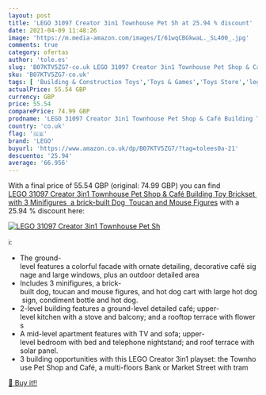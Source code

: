 ```yaml
---
layout: post
title: 'LEGO 31097 Creator 3in1 Townhouse Pet Sh at 25.94 % discount'
date: 2021-04-09 11:48:26
image: 'https://m.media-amazon.com/images/I/61wqCBGkwaL._SL400_.jpg'
comments: true
category: ofertas
author: 'tole.es'
slug: 'B07KTV5ZG7-co.uk LEGO 31097 Creator 3in1 Townhouse Pet Shop & Café...'
sku: 'B07KTV5ZG7-co.uk'
tags: [ 'Building & Construction Toys','Toys & Games','Toys Store','lego', ]
actualPrice: 55.54 GBP
currency: GBP
price: 55.54
comparePrice: 74.99 GBP
prodname: 'LEGO 31097 Creator 3in1 Townhouse Pet Shop & Café Building Toy Brickset with 3 Minifigures  a brick-built Dog  Toucan and Mouse Figures'
country: 'co.uk'
flag: '🇬🇧'
brand: 'LEGO'
buyurl: 'https://www.amazon.co.uk/dp/B07KTV5ZG7/?tag=tolees0a-21'
descuento: '25.94'
average: '66.956'
---
```


With a final price of 55.54 GBP (original: 74.99 GBP) you can find [LEGO 31097 Creator 3in1 Townhouse Pet Shop & Café Building Toy Brickset with 3 Minifigures  a brick-built Dog  Toucan and Mouse Figures](https://www.amazon.co.uk/dp/B07KTV5ZG7/?tag=tolees0a-21) with a  25.94 % discount here:

[![LEGO 31097 Creator 3in1 Townhouse Pet Sh](https://m.media-amazon.com/images/I/61wqCBGkwaL._SL400_.jpg)](https://www.amazon.co.uk/dp/B07KTV5ZG7/?tag=tolees0a-21)

ℹ️:

- The ground-level features a colorful facade with ornate detailing, decorative café signage and large windows, plus an outdoor detailed area
- Includes 3 minifigures, a brick-built dog, toucan and mouse figures, and hot dog cart with large hot dog sign, condiment bottle and hot dog.
- 2-level building features a ground-level detailed café; upper-level kitchen with a stove and balcony; and a rooftop terrace with flowers
- A mid-level apartment features with TV and sofa; upper-level bedroom with bed and telephone nightstand; and roof terrace with solar panel.
- 3 building opportunities with this LEGO Creator 3in1 playset: the Townhouse Pet Shop and Café, a multi-floors Bank or Market Street with tram

[🛒 Buy it!!](https://www.amazon.co.uk/dp/B07KTV5ZG7/?tag=tolees0a-21)
